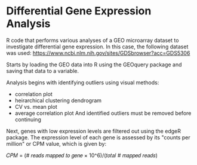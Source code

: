 # Differential Gene Expression Analysis
R code that performs various analyses of a GEO microarray dataset to investigate differential gene expression. In this case, the following dataset was used:
https://www.ncbi.nlm.nih.gov/sites/GDSbrowser?acc=GDS5306

Starts by loading the GEO data into R using the GEOquery package and saving that data to a variable.

Analysis begins with identifying outliers using visual methods:
- correlation plot
- heirarchical clustering dendrogram
- CV vs. mean plot
- average correlation plot
And identified outliers must be removed before continuing

Next, genes with low expression levels are filtered out using the edgeR package. The expression level of each gene is assessed by its "counts per million" or CPM value, which is given by:

𝐶𝑃𝑀 = (# 𝑟𝑒𝑎𝑑𝑠 𝑚𝑎𝑝𝑝𝑒𝑑 𝑡𝑜 𝑔𝑒𝑛𝑒 × 10^6)/(𝑡𝑜𝑡𝑎𝑙 # 𝑚𝑎𝑝𝑝𝑒𝑑 𝑟𝑒𝑎𝑑𝑠)


